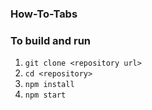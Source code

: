 ### How-To-Tabs

###  To build and run

1. ```git clone <repository url>```
2. ```cd <repository>```
3. ```npm install```
4. ```npm start```

